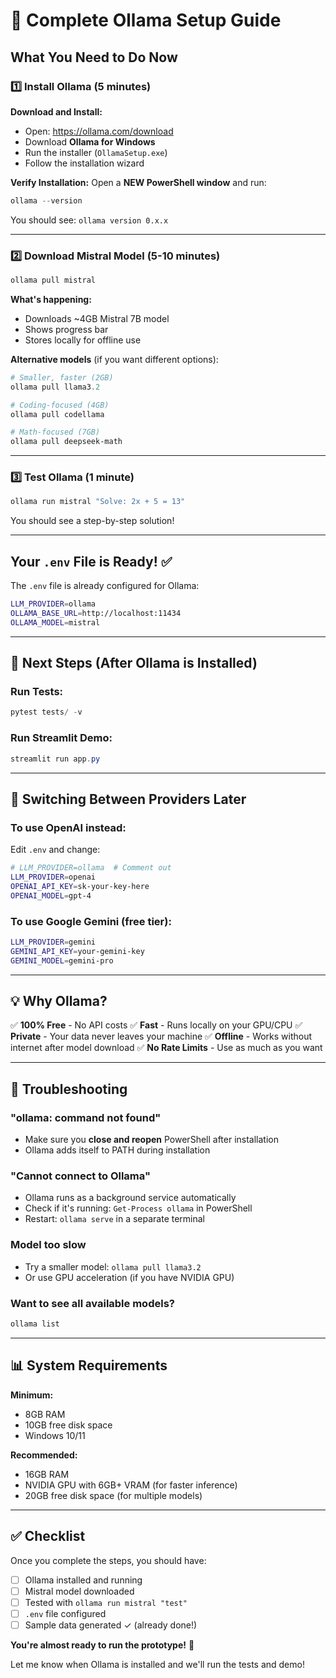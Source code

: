 # 🎯 Complete Ollama Setup Guide

## What You Need to Do Now

### 1️⃣ Install Ollama (5 minutes)

**Download and Install:**
- Open: https://ollama.com/download
- Download **Ollama for Windows**
- Run the installer (`OllamaSetup.exe`)
- Follow the installation wizard

**Verify Installation:**
Open a **NEW PowerShell window** and run:
```powershell
ollama --version
```
You should see: `ollama version 0.x.x`

---

### 2️⃣ Download Mistral Model (5-10 minutes)

```powershell
ollama pull mistral
```

**What's happening:**
- Downloads ~4GB Mistral 7B model
- Shows progress bar
- Stores locally for offline use

**Alternative models** (if you want different options):
```powershell
# Smaller, faster (2GB)
ollama pull llama3.2

# Coding-focused (4GB)
ollama pull codellama

# Math-focused (7GB)
ollama pull deepseek-math
```

---

### 3️⃣ Test Ollama (1 minute)

```powershell
ollama run mistral "Solve: 2x + 5 = 13"
```

You should see a step-by-step solution!

---

## Your `.env` File is Ready! ✅

The `.env` file is already configured for Ollama:

```bash
LLM_PROVIDER=ollama
OLLAMA_BASE_URL=http://localhost:11434
OLLAMA_MODEL=mistral
```

---

## 🚀 Next Steps (After Ollama is Installed)

### Run Tests:
```powershell
pytest tests/ -v
```

### Run Streamlit Demo:
```powershell
streamlit run app.py
```

---

## 🔄 Switching Between Providers Later

### To use OpenAI instead:
Edit `.env` and change:
```bash
# LLM_PROVIDER=ollama  # Comment out
LLM_PROVIDER=openai
OPENAI_API_KEY=sk-your-key-here
OPENAI_MODEL=gpt-4
```

### To use Google Gemini (free tier):
```bash
LLM_PROVIDER=gemini
GEMINI_API_KEY=your-gemini-key
GEMINI_MODEL=gemini-pro
```

---

## 💡 Why Ollama?

✅ **100% Free** - No API costs
✅ **Fast** - Runs locally on your GPU/CPU
✅ **Private** - Your data never leaves your machine
✅ **Offline** - Works without internet after model download
✅ **No Rate Limits** - Use as much as you want

---

## 🐛 Troubleshooting

### "ollama: command not found"
- Make sure you **close and reopen** PowerShell after installation
- Ollama adds itself to PATH during installation

### "Cannot connect to Ollama"
- Ollama runs as a background service automatically
- Check if it's running: `Get-Process ollama` in PowerShell
- Restart: `ollama serve` in a separate terminal

### Model too slow
- Try a smaller model: `ollama pull llama3.2`
- Or use GPU acceleration (if you have NVIDIA GPU)

### Want to see all available models?
```powershell
ollama list
```

---

## 📊 System Requirements

**Minimum:**
- 8GB RAM
- 10GB free disk space
- Windows 10/11

**Recommended:**
- 16GB RAM
- NVIDIA GPU with 6GB+ VRAM (for faster inference)
- 20GB free disk space (for multiple models)

---

## ✅ Checklist

Once you complete the steps, you should have:

- [ ] Ollama installed and running
- [ ] Mistral model downloaded
- [ ] Tested with `ollama run mistral "test"`
- [ ] `.env` file configured
- [ ] Sample data generated ✓ (already done!)

**You're almost ready to run the prototype!** 🎉

Let me know when Ollama is installed and we'll run the tests and demo!
